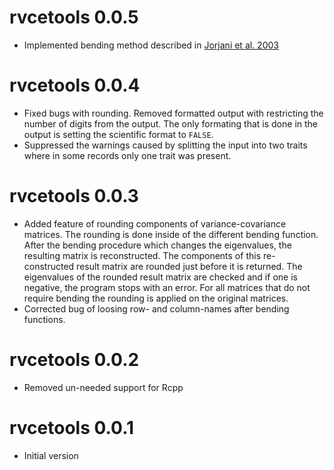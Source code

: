 # rvcetools 0.0.5

* Implemented bending method described in [Jorjani et al.  2003](https://www.journalofdairyscience.org/article/S0022-0302(03)73646-7/fulltext)


# rvcetools 0.0.4

* Fixed bugs with rounding. Removed formatted output with restricting the number of digits from the output. The only formating that is done in the output is setting the scientific format to `FALSE`. 
* Suppressed the warnings caused by splitting the input into two traits where in some records only one trait was present.

# rvcetools 0.0.3

* Added feature of rounding components of variance-covariance matrices. The rounding is done inside of the different bending function. After the bending procedure which changes the eigenvalues, the resulting matrix is reconstructed. The components of this re-constructed result matrix are rounded just before it is returned. The eigenvalues of the rounded result matrix are checked and if one is negative, the program stops with an error. For all matrices that do not require bending the rounding is applied on the original matrices.
* Corrected bug of loosing row- and column-names after bending functions.

# rvcetools 0.0.2

* Removed un-needed support for Rcpp

# rvcetools 0.0.1

* Initial version